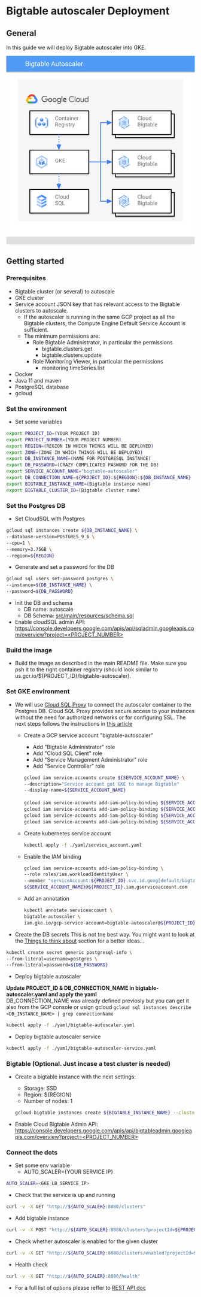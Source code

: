 # Bigtable autoscaler Deployment

## General

In this guide we will deploy Bigtable autoscaler into GKE.

![Bigtable autoscaler on GKE](./img/bigtable-autoscaler.svg)

## Getting started

### Prerequisites

* Bigtable cluster (or several) to autoscale
* GKE cluster
* Service account JSON key that has relevant access to the Bigtable clusters to autoscale.
  * If the autoscaler is running in the same GCP project as all the Bigtable clusters, the Compute Engine Default Service Account is sufficient.
  * The minimum permissions are:
    * Role Bigtable Administrator, in particular the permissions
      * bigtable.clusters.get
      * bigtable.clusters.update
    * Role Monitoring Viewer, in particular the permissions
      * monitoring.timeSeries.list
* Docker
* Java 11 and maven
* PostgreSQL database
* gcloud

### Set the environment

* Set some variables

```bash
export PROJECT_ID=(YOUR PROJECT ID)
export PROJECT_NUMBER=(YOUR PROJECT NUMBER)
export REGION=(REGION IN WHICH THINGS WILL BE DEPLOYED)
export ZONE=(ZONE IN WHICH THINGS WILL BE DEPLOYED)
export DB_INSTANCE_NAME=(NAME FOR POSTGRESQL INSTANCE)
export DB_PASSWORD=(CRAZY COMPLICATED PASWORD FOR THE DB)
export SERVICE_ACCOUNT_NAME="bigtable-autoscaler"
export DB_CONNECTION_NAME=${PROJECT_ID}:${REGION}:${DB_INSTANCE_NAME}
export BIGTABLE_INSTANCE_NAME=(Bigtable instance name)
export BIGTABLE_CLUSTER_ID=(Bigtable cluster name)
```

### Set the Postgres DB

* Set CloudSQL with Postgres

```bash
gcloud sql instances create ${DB_INSTANCE_NAME} \
--database-version=POSTGRES_9_6 \
--cpu=1 \
--memory=3.75GB \
--region=${REGION}
```

* Generate and set a password for the DB

```bash
gcloud sql users set-password postgres \
--instance=${DB_INSTANCE_NAME} \
--password=${DB_PASSWORD}
```

* Init the DB and schema
  * DB name: autoscale
  * DB Schema: [src/main/resources/schema.sql](https://github.com/spotify/bigtable-autoscaler/blob/master/src/main/resources/schema.sql)
* Enable cloudSQL admin API: [https://console.developers.google.com/apis/api/sqladmin.googleapis.com/overview?project=<PROJECT_NUMBER>](https://console.developers.google.com/apis/api/sqladmin.googleapis.com/overview?project=<PROJECT_NUMBER>)

### Build the image

* Build the image as described in the main README file. Make sure you psh it to the right container registry (should look similar to us.gcr.io/${PROJECT_ID}/bigtable-autoscaler).

### Set GKE environment

* We will use [Cloud SQL Proxy](https://cloud.google.com/sql/docs/mysql/sql-proxy) to connect the autoscaler container to the Postgres DB. Cloud SQL Proxy provides secure access to your instances without the need for authorized networks or for configuring SSL. The next steps follows the instructions in [this article](https://cloud.google.com/sql/docs/postgres/connect-kubernetes-engine#providing_the_service_account_to_the_proxy)
  * Create a GCP service account "bigtable-autoscaler"
    * Add "Bigtable Administrator" role
    * Add "Cloud SQL Client" role
    * Add "Service Management Administrator" role
    * Add "Service Controller" role

    ```bash
    gcloud iam service-accounts create ${SERVICE_ACCOUNT_NAME} \
    --description="Service account got GKE to manage Bigtable"
    --display-name=${SERVICE_ACCOUNT_NAME}

    gcloud iam service-accounts add-iam-policy-binding ${SERVICE_ACCOUNT_NAME} --role='roles/bigtable.admin'
    gcloud iam service-accounts add-iam-policy-binding ${SERVICE_ACCOUNT_NAME} --role='roles/cloudsql.client'
    gcloud iam service-accounts add-iam-policy-binding ${SERVICE_ACCOUNT_NAME} --role='roles/servicemanagement.admin'
    gcloud iam service-accounts add-iam-policy-binding ${SERVICE_ACCOUNT_NAME} --role='roles/servicemanagement.serviceController'
    ```

  * Create kubernetes service account

    ```bash
    kubectl apply -f ./yaml/service_account.yaml
    ```

  * Enable the IAM binding

    ```bash
    gcloud iam service-accounts add-iam-policy-binding \
    --role roles/iam.workloadIdentityUser \
    --member "serviceAccount:${PROJECT_ID}.svc.id.goog[default/bigtable-autoscaler]" \
    ${SERVICE_ACCOUNT_NAME}@${PROJECT_ID}.iam.gserviceaccount.com
    ```

  * Add an annotation

    ```bash
    kubectl annotate serviceaccount \
    bigtable-autoscaler \
    iam.gke.io/gcp-service-account=bigtable-autoscaler@${PROJECT_ID}.iam.gserviceaccount.com
    ```

* Create the DB secrets
This is not tne best way. You might want to look at the [Things to think about](https://github.com/yorambenyaacov/bigtable-autoscaler-deplymnet#things-to-think-about) section for a better ideas...

```bash
kubectl create secret generic postgresql-info \
--from-literal=username=postgres \
--from-literal=password=${DB_PASSWORD}
```

* Deploy bigtable autoscaler

**Update PROJECT_ID & DB_CONNECTION_NAME in bigtable-autoscaler.yaml and apply the yaml**  
DB_CONNECTION_NAME was already defined previosly but you can get it also from the GCP console or usign gcloud `gcloud sql instances describe <DB_INSTANCE_NAME> | grep connectionName`

```bash
kubectl apply -f ./yaml/bigtable-autoscaler.yaml
```

* Deploy bigtable autoscaler service

```bash
kubectl apply -f ./yaml/bigtable-autoscaler-service.yaml
```

### Bigtable (Optional. Just incase a test cluster is needed)

* Create a bigtable instance with the next settings:
  * Storage: SSD
  * Region: ${REGION}
  * Number of nodes: 1

  ```bash
  gcloud bigtable instances create ${BIGTABLE_INSTANCE_NAME} --cluster="$BIGTABLE_INSTANCE_NAME-c1" --cluster-zone=ZONE --cluster-num-nodes=1
  ```

* Enable Cloud Bigtable Admin API: [https://console.developers.google.com/apis/api/bigtableadmin.googleapis.com/overview?project=<PROJECT_NUMBER>](https://console.developers.google.com/apis/api/bigtableadmin.googleapis.com/overview?project=<PROJECT_NUMBER>)

### Connect the dots

* Set some env variable
  * AUTO_SCALER={YOUR SERVICE IP}

```bash
AUTO_SCALER=<GKE_LB_SERVICE_IP>
```

* Check that the service is up and running

```bash
curl -v -X GET "http://${AUTO_SCALER}:8080/clusters"
```

* Add bigtable instance

```bash
curl -v -X POST "http://${AUTO_SCALER}:8080/clusters?projectId=${PROJECT_ID}&instanceId=${BIGTABLE_INSTANCE_NAME}&clusterId=${BIGTABLE_CLUSTER_ID}&minNodes=1&maxNodes=3&cpuTarget=0.8"
```

* Check whether autoscaler is enabled for the given cluster

```bash
curl -v -X GET "http://${AUTO_SCALER}:8080/clusters/enabled?projectId=${PROJECT_ID}&instanceId=${BIGTABLE_INSTANCE_NAME}&clusterId=${BIGTABLE_CLUSTER_ID}"
```

* Health check

```bash
curl -v -X GET "http://${AUTO_SCALER}:8080/health"
```

* For a full list of options please reffer to [REST API doc](../api.md)
